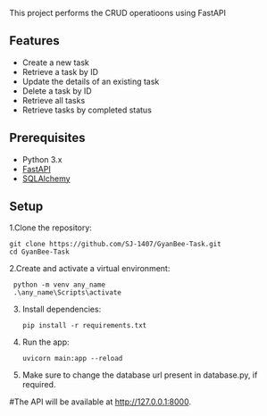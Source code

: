 This project performs the CRUD operatioons using FastAPI


## Features
- Create a new task
- Retrieve a task by ID
- Update the details of an existing task
- Delete a task by ID
- Retrieve all tasks
- Retrieve tasks by completed status


## Prerequisites
- Python 3.x
- [FastAPI](https://fastapi.tiangolo.com/)
- [SQLAlchemy](https://www.sqlalchemy.org/)

## Setup

1.Clone the repository:

    git clone https://github.com/SJ-1407/GyanBee-Task.git  
    cd GyanBee-Task  
   
2.Create and activate a virtual environment:  

     python -m venv any_name     
     .\any_name\Scripts\activate   
  
3. Install dependencies:   

       pip install -r requirements.txt

5.  Run the app:    

        uvicorn main:app --reload

7. Make sure to change the database url present in database.py, if required.

#The API will be available at http://127.0.0.1:8000.
